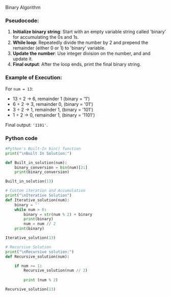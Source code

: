 Binary Algorithm 

### Pseudocode:

1. **Initialize binary string**: Start with an empty variable string called 'binary' for accumulating the 0s and 1s.
2. **While loop**: Repeatedly divide the number by 2 and prepend the remainder (either 0 or 1) to 'binary' variable.
3. **Update the number**: Use integer division on the number, and and update it.
4. **Final output**: After the loop ends, print the final binary string.

### Example of Execution:
For `num = 13`:
- 13 ÷ 2 → 6, remainder 1 (binary = '1')
- 6 ÷ 2 → 3, remainder 0, (binary = '01')
- 3 ÷ 2 → 1, remainder 1, (binary = '101')
- 1 ÷ 2 → 0, remainder 1, (binary = '1101')

Final output: `'1101'`.

### Python code 

```python
#Python's Built-In bin() function 
print("\nBuilt In Solution:")

def Built_in_solution(num):
    binary_conversion = bin(num)[2:]
    print(binary_conversion)

Built_in_solution(13)

# Custom iteration and Accumulation
print("\nIterative Solution") 
def Iterative_solution(num):
    binary = ''
    while num > 0:
        binary = str(num % 2) + binary 
        print(binary)
        num = num // 2
    print(binary) 

Iterative_solution(13)

# Recursive Solution
print("\nRecursive solution:")
def Recursive_solution(num):

    if num >= 1: 
        Recursive_solution(num // 2)
        
        print (num % 2)

Recursive_solution(13)
```
